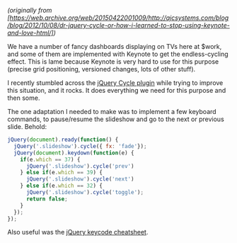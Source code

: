 <!--
.. title: Dr. jQuery-Cycle, or how I learned to stop using Keynote and love HTML
.. slug: dr-jquery-cycle
.. date: 2012-10-08 12:00:00 UTC-07:00
.. tags: javascript
.. category: code
.. link: 
.. description: 
.. type: text
-->

_(originally from [https://web.archive.org/web/20150422001009/http://ajcsystems.com/blog/blog/2012/10/08/dr-jquery-cycle-or-how-i-learned-to-stop-using-keynote-and-love-html/])_

We have a number of fancy dashboards displaying on TVs here at $work, and some of them are implemented with Keynote to get the endless-cycling effect. This is lame because Keynote is very hard to use for this purpose (precise grid positioning, versioned changes, lots of other stuff).

<!-- TEASER_END -->

I recently stumbled across the [jQuery Cycle plugin](https://web.archive.org/web/20150422001009/http://jquery.malsup.com/cycle/) while trying to improve this situation, and it rocks. It does everything we need for this purpose and then some.

The one adaptation I needed to make was to implement a few keyboard commands, to pause/resume the slideshow and go to the next or previous slide. Behold:

``` javascript
jQuery(document).ready(function() {
  jQuery('.slideshow').cycle({ fx: 'fade'});
  jQuery(document).keydown(function(e) {
    if(e.which == 37) {
      jQuery('.slideshow').cycle('prev')
    } else if(e.which == 39) {
      jQuery('.slideshow').cycle('next')
    } else if(e.which == 32) {
      jQuery('.slideshow').cycle('toggle');
      return false;
    }
  });
});
```

Also useful was the [jQuery keycode cheatsheet](https://web.archive.org/web/20150422001009/http://mikemurko.com/general/jquery-keycode-cheatsheet/).
